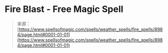 <!--yml
category: 未分类
date: 2024-06-12 18:44:41
-->

# Fire Blast - Free Magic Spell

> 来源：[https://www.spellsofmagic.com/spells/weather_spells/fire_spells/8984/page.html#0001-01-01](https://www.spellsofmagic.com/spells/weather_spells/fire_spells/8984/page.html#0001-01-01)